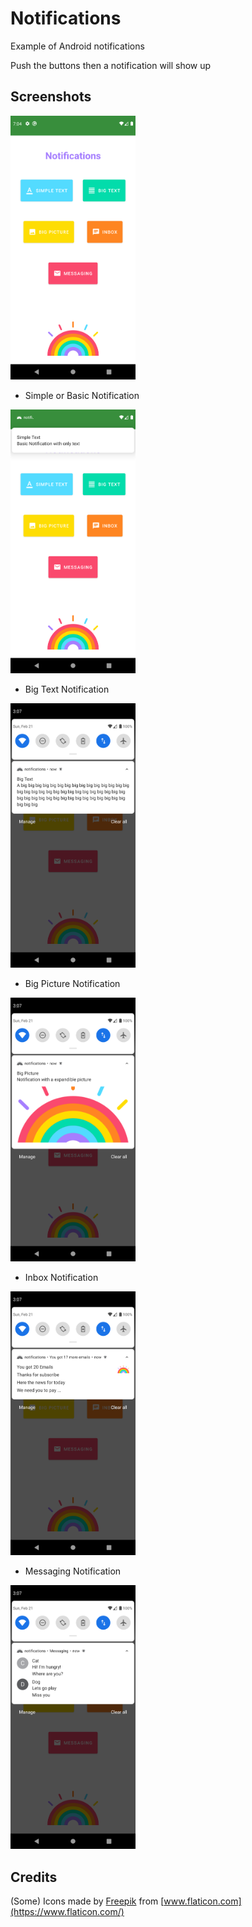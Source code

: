 # Notifications

Example of Android notifications

Push the buttons then a notification will show up


## Screenshots

<img src="Screenshots/app.png" alt="drawing" width="200"/>

- Simple or Basic Notification

<img src="Screenshots/simpleText.png" alt="drawing" width="200"/>

 - Big Text Notification

<img src="Screenshots/BigText.png" alt="drawing" width="200"/>

 - Big Picture Notification

<img src="Screenshots/bigpicture.png" alt="drawing" width="200"/>

- Inbox Notification

<img src="Screenshots/inbox.png" alt="drawing" width="200"/>

- Messaging Notification

<img src="Screenshots/messaging.png" alt="drawing" width="200"/>



## Credits

(Some) Icons made by [Freepik](http://www.freepik.com/) from [www.flaticon.com](https://www.flaticon.com/)

